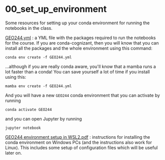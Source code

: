 # 00_set_up_environment
Some resources for setting up your conda environment for running the notebooks in the class.

[GEO244.yml](GEO244.yml) : a YML file with the packages required to run the notebooks for the course. If you are conda-cognizant, then you will know that you can install all the packages and the whole environment using this command:

    conda env create -f GEO244.yml
    
...although if you are really conda aware, you'll know that a mamba runs a lot faster than a conda! You can save yourself a lot of time if you install using this:

    mamba env create -f GEO244.yml

And you will have a new `GEO244` conda environment that you can activate by running

    conda activate GEO244

and you can open Jupyter by running

    jupyter notebook

[GEO244 environment setup in WSL2.pdf](GEO244%20environment%20setup%20in%20WSL2.pdf) : instructions for installing the conda environment on Windows PCs (and the instructions also work for Linux). This includes some setup of configuration files which will be useful later on.

